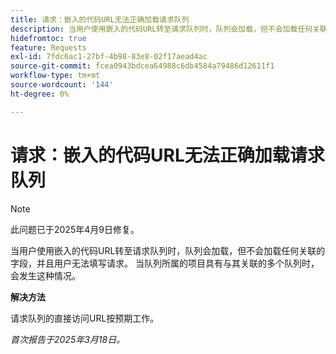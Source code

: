 ```yaml
---
title: 请求：嵌入的代码URL无法正确加载请求队列
description: 当用户使用嵌入的代码URL转至请求队列时，队列会加载，但不会加载任何关联的字段，并且用户无法填写请求。 当队列所属的项目具有与其关联的多个队列时，会发生这种情况
hidefromtoc: true
feature: Requests
exl-id: 7fdc6ac1-27bf-4b98-83e8-02f17aead4ac
source-git-commit: fcea0943bdcea64988c6db4584a79486d12611f1
workflow-type: tm+mt
source-wordcount: '144'
ht-degree: 0%

---
```


# 请求：嵌入的代码URL无法正确加载请求队列

>[!NOTE]
>
>此问题已于2025年4月9日修复。

当用户使用嵌入的代码URL转至请求队列时，队列会加载，但不会加载任何关联的字段，并且用户无法填写请求。 当队列所属的项目具有与其关联的多个队列时，会发生这种情况。

**解决方法**

请求队列的直接访问URL按预期工作。

_首次报告于2025年3月18日。_

